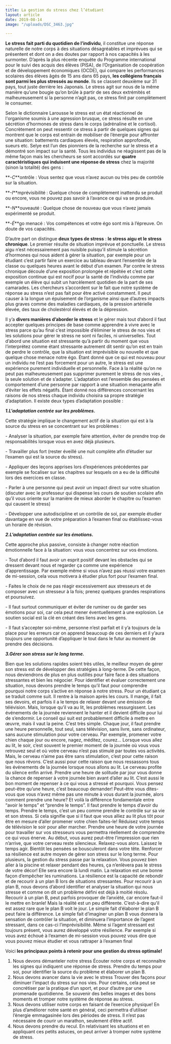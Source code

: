 ```yaml
---
title: La gestion du stress chez l’étudiant
layout: article
date: 2019-08-14
image: "/uploads/DSC_3463.jpg"

---
```

**Le stress fait parti du quotidien de l’individu**, il constitue une réponse naturelle de notre corps à des situations désagréables et imprévues qui se présentent et dont on a des doutes par rapport à nos capacités à les surmonter.
D’après la plus récente enquête du Programme international pour le suivi des acquis des élèves (PISA), de l’Organisation de coopération et de développement économiques (OCDE), qui compare les performances scolaires des élèves âgés de 15 ans dans 65 pays, **les collégiens français sont parmi les plus stressés au monde**. Ils se classent deuxième sur 31 pays, tout juste derrière les Japonais. Le stress agit sur nous de la même manière qu’une bougie qu’on brûle à partir de ses deux extrémités et malheureusement si la personne n’agit pas, ce stress finit par complètement le consumer. 

Selon le dictionnaire Larousse le stress est un état réactionnel de l'organisme soumis à une agression brusque, ce stress résulte en une sécrétion d’hormones de stress dans le corps (adrénaline et le cortisol). Concrètement on peut ressentir ce stress à partir de quelques signes qui montrent que le corps est entrain de mobiliser de l’énergie pour affronter une situation: battements cardiaques élevés, respiration approfondie, sueurs etc. Selye est l’un des pionniers de la recherche sur le stress et a démontré son impact sur la santé. Tous les individus ne réagissent pas de la même façon mais les chercheurs se sont accordés sur **quatre caractéristiques qui induisent une réponse de stress** chez la majorité (sinon la totalité) des gens :

\**_-C_**ontrôle : Vous sentez que vous n’avez aucun ou très peu de contrôle sur la situation.

\**_-I_**mprévisibilité : Quelque chose de complètement inattendu se produit ou encore, vous ne pouvez pas savoir à l’avance ce qui va se produire.

\**_-N_**ouveauté : Quelque chose de nouveau que vous n’avez jamais expérimenté se produit.

\**_-É_**go menacé : Vos compétences et votre égo sont mis à l’épreuve. On doute de vos capacités.

D’autre part on distingue **deux types de stress** : **le stress aigu et le stress chronique**. Le premier résulte de situation imprévue et ponctuelle. Le stress aigu n’est nécessairement pas nuisible puisqu’il stimule la sécrétion d’hormones qui nous aident à gérer la situation, par exemple pour un étudiant c’est partir faire un exercice au tableau devant l’ensemble de la classe ou quelques heures avant le début d’un examen.
Par contre le stress chronique découle d’une exposition prolongée et répétée et c’est cette exposition continue qui est nocif pour la santé de l’individu comme par exemple un élève qui subit un harcèlement quotidien de la part de ses camarades. Les chercheurs s’accordent sur le fait que notre système de réponse au stress n’est pas fait pour être activé constamment. Il peut causer à la longue un épuisement de l’organisme ainsi que d’autres impacts plus graves comme des maladies cardiaques, de la pression artérielle élevée, des taux de cholestérol élevés et de la dépression.

Il y’a **divers manières d’aborder le stress** et le gérer mais tout d’abord il faut accepter quelques principes de base comme apprendre à vivre avec le stress parce qu’au final c’est impossible d’éliminer le stress de nos vies et les solutions pour gérer le stress ne sont ni faciles, ni universelles. Tout d’abord une situation est stressante qu’à partir du moment que vous l’interprétez comme étant stressante autrement dit sentir qu’on est en train de perdre le contrôle, que la situation est imprévisible ou nouvelle et que quelque chose menace notre égo. Étant donné que ce qui est nouveau pour un individu ne l’est pas forcement pour un autre, le stress est une expérience purement individuelle et personnelle.
Face à la réalité qu’on ne peut pas malheureusement pas supprimer purement le stress de nos vies , la seule solution et de s’adapter. L’adaptation est l’ensemble des pensées et comportement d’une personne par rapport à une situation menaçante afin d’éviter les effets négatifs. Étant donné nos différences concernant les raisons de nos stress chaque individu choisira sa propre stratégie d’adaptation. Il existe deux types d’adaptation possible :

**_1.L’adaptation centrée sur les problèmes._**

Cette stratégie implique le changement actif de la situation qui est à la source du stress en se concentrant sur les problèmes :

\-  Analyser la situation, par exemple faire attention, éviter de prendre trop de responsabilités lorsque vous en avez déjà plusieurs.

\-  Travailler plus fort (rester éveillé une nuit complète afin d’étudier sur l’examen qui est la source du stress).

\-   Appliquer des leçons apprises lors d’expériences précédentes par exemple se focaliser sur les chapitres sur lesquels on a eu de la difficulté lors des exercices en classe.

\-   Parler à une personne qui peut avoir un impact direct sur votre situation (discuter avec le professeur qui dispense les cours de soutien scolaire afin qu’il vous oriente sur la manière de mieux aborder le chapitre ou l’examen qui causent le stress)

\-   Développer une autodiscipline et un contrôle de soi, par exemple étudier davantage en vue de votre préparation à l’examen final ou établissez-vous un horaire de révision.

**_2.L’adaptation centrée sur les émotions._**

Cette approche plus passive, consiste à changer notre réaction émotionnelle face à la situation: vous vous concentrez sur vos émotions.

\-   Tout d’abord il faut avoir un esprit positif devant les obstacles qui se dressent devant nous et regarder ça comme une expérience d’apprentissage. Par exemple même si vous n’avez pas réussi votre examen de mi-session, cela vous motivera à étudier plus fort pour l’examen final.

\-    Faites le choix de ne pas réagir excessivement aux stresseurs et de composer avec un stresseur à la fois; prenez quelques grandes respirations et poursuivez.

\-    Il faut surtout communiquer et éviter de ruminer ou de garder ses émotions pour soi, car cela peut mener éventuellement à une explosion. Le soutien social est la clé en créant des liens avec les gens.

\-    Il faut s’accepter soi-même, personne n’est parfait et il y’a toujours de la place pour les erreurs car on apprend beaucoup de ces derniers et il y’aura toujours une opportunité d’appliquer le tout dans le futur au moment de prendre des décisions.

**_3.Gérer son stress sur le long terme._**

Bien que les solutions rapides soient très utiles, le meilleur moyen de gérer son stress est de développer des stratégies à long-terme. De cette façon, nous deviendrons de plus en plus outillés pour faire face à des situations stressantes et bien les négocier.
Pour identifier et évaluer correctement une situation, nous devons prendre le temps qu’il faut pour comprendre pourquoi notre corps s’active en réponse à notre stress.
Pour un étudiant ça se traduit comme suit. Il rentre à la maison après les cours. Il mange, il fait ses devoirs, et parfois il a le temps de relaxer devant une émission de télévision. Mais, lorsque qu’il va au lit, les problèmes ressurgissent. Les événements de la journée reviennent le hanter et il devient difficile pour lui de s’endormir. Le conseil qui suit est probablement difficile à mettre en œuvre, mais il vaut la peine. C’est très simple. Chaque jour, il faut prendre une heure personnelle, tout seul, sans télévision, sans livre, sans ordinateur, sans aucune stimulation pour votre cerveau. Par exemple, promener votre chien chaque jour ou encore, nagez, méditez, courez…
Lorsque vous allez au lit, le soir, c’est souvent le premier moment de la journée où vous vous retrouvez seul et où votre cerveau n’est pas stimulé par toutes vos activités. Mais, le cerveau n’aime pas être sans stimulation, c’est pour cette raison que nous rêvons. C’est aussi pour cette raison que nous ressassons tous les événements de la journée lorsque nous allons au lit. Le cerveau profite du silence enfin arrivé.
Prendre une heure de solitude par jour vous donne la chance de repenser à votre journée bien avant d’aller au lit. C’est aussi le bon moment de repenser à ce qui vous a stressé et pourquoi. Vous pensez peut-être qu’une heure, c’est beaucoup demander! Peut-être vous dites-vous que vous n’avez même pas une minute à vous durant la journée, alors comment prendre une heure? Et voilà la différence fondamentale entre “avoir le temps” et “prendre le temps”. Il faut prendre le temps d’avoir du temps. Prendre le temps, c’est un peu comme prendre le contrôle sur sa vie et son stress. Si cela signifie que  si il faut que vous alliez au lit plus tôt pour être en mesure d’aller promener votre chien faites-le! Réduisez votre temps de télévision le soir pour aller marcher.
Prendre une heure de votre journée pour travailler sur vos stresseurs vous permettra réellement de comprendre ce qui vous énerve. Au début, vous aurez peut-être l’impression que rien n’arrive, que votre cerveau reste silencieux. Relaxez-vous alors. Laissez le temps agir. Bientôt les pensées se bousculeront dans votre tête.
Renforcer sa résilience est autre moyen de gérer son stress sur le long terme. Pour plusieurs, la gestion du stress passe par la relaxation. Vous pouvez bien aller à la piscine et relaxer pendant des heures, ça n’enlèvera pas le stress de votre décor! Elle sera encore là lundi matin. La relaxation est une bonne façon d’empêcher les ruminations. La résilience est la capacité de rebondir et de recourir à un plan B lors de situations stressantes.
Pour recourir à un plan B, nous devons d’abord identifier et analyser la situation qui nous stresse et comme on dit un problème défini est déjà à moitié résolu. Recourir à un plan B, peut parfois provoquer de l’anxiété, car encore faut-il le mettre en branle! Mais la réalité est un peu différente. C’est-à-dire qu’il est assez rare que le plan B voit le jour. Le simple fait d’élaborer le plan B peut faire la différence.
Le simple fait d’imaginer un plan B vous donnera la sensation de contrôler la situation, et diminuera l’importance de l’agent stressant, dans ce cas-ci l’imprévisibilité. Même si l’agent stressant est toujours présent, vous aurez développé votre résilience. Par exemple si vous avez échoué à l’examen de mi-session vous pouvez vous dire que vous pouvez mieux étudier et vous rattraper à l’examen final

Voici **les principaux points à retenir pour une gestion du stress optimale!**

1. Nous devons démanteler notre stress
   Écouter notre corps et reconnaître les signes qui indiquent une réponse de stress.
   Prendre du temps pour soi, pour identifier la source du problème et élaborer un plan B.
2. Nous devons avancer dans la vie avec le stress
   Trouver des façons pour diminuer l’impact du stress sur nos vies. Pour certains, cela peut se concrétiser par la pratique d’un sport, et pour d’autre par une promenade quotidienne. Se souvenir des belles images et des bons moments et tromper notre système de réponse au stress.
3. Nous devons utiliser notre corps en faisant de l’exercice physique! En plus d’améliorer notre santé en général, ceci permettra d’utiliser l’énergie emmagasinée lors des périodes de stress. Il n’est pas nécessaire de courir un marathon, seulement d’être actif.
4. Nous devons prendre du recul. En relativisant les situations et en appliquant ces petits astuces, on peut arriver à tromper notre système de stress.